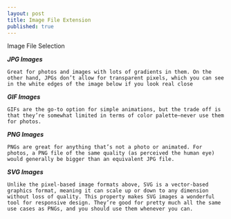 ```yaml
---
layout: post
title: Image File Extension
published: true
---
```


Image File Selection  

***JPG Images***

    Great for photos and images with lots of gradients in them. On the other hand, JPGs don’t allow for transparent pixels, which you can see in the white edges of the image below if you look real close

***GIF Images***

    GIFs are the go-to option for simple animations, but the trade off is that they’re somewhat limited in terms of color palette—never use them for photos. 

***PNG Images***

    PNGs are great for anything that’s not a photo or animated. For photos, a PNG file of the same quality (as perceived the human eye) would generally be bigger than an equivalent JPG file.
***SVG Images***

    Unlike the pixel-based image formats above, SVG is a vector-based graphics format, meaning it can scale up or down to any dimension without loss of quality. This property makes SVG images a wonderful tool for responsive design. They’re good for pretty much all the same use cases as PNGs, and you should use them whenever you can.